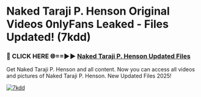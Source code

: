 # Naked Taraji P. Henson Original Videos 0nlyFans Leaked - Files Updated! (7kdd)

<h3>🔴 CLICK HERE 🌐==►► <a href="https://tinyurl.com/up5wt9bj" rel="nofollow">Naked Taraji P. Henson Updated Files</a></h3>

Get Naked Taraji P. Henson and all content. Now you can access all videos and pictures of Naked Taraji P. Henson. New Updated Files 2025!

[![7kdd](https://i.imgur.com/ABiUzMV.gif)](https://tinyurl.com/up5wt9bj)
